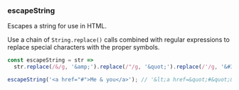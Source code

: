 ### escapeString

Escapes a string for use in HTML.

Use a chain of `String.replace()` calls combined with regular expressions to replace special characters with the proper symbols.

```js
const escapeString = str =>
  str.replace(/&/g, '&amp;').replace(/"/g, '&quot;').replace(/'/g, '&#39;').replace(/</g, '&lt;').replace(/>/g, '&gt;');
```

```js
escapeString('<a href="#">Me & you</a>'); // '&lt;a href=&quot;#&quot;&gt;Me &amp; you&lt;/a&gt;'
```
